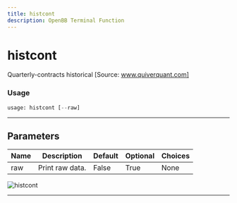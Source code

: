 ```yaml
---
title: histcont
description: OpenBB Terminal Function
---
```


# histcont

Quarterly-contracts historical [Source: www.quiverquant.com]

### Usage

```python
usage: histcont [--raw]
```

---

## Parameters

| Name | Description | Default | Optional | Choices |
| ---- | ----------- | ------- | -------- | ------- |
| raw | Print raw data. | False | True | None |

![histcont](https://user-images.githubusercontent.com/46355364/154263545-a210b65d-5dac-45df-b378-692563a5c950.png)

---
